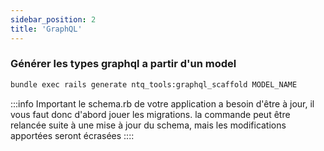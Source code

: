 ```yaml
---
sidebar_position: 2
title: 'GraphQL'
---
```


### Générer les types graphql a partir d'un model

```bash
bundle exec rails generate ntq_tools:graphql_scaffold MODEL_NAME
```

:::info Important
le schema.rb de votre application a besoin d'être à jour, il vous faut donc d'abord jouer les migrations.
la commande peut être relancée suite à une mise à jour du schema, mais les modifications apportées seront écrasées
::::